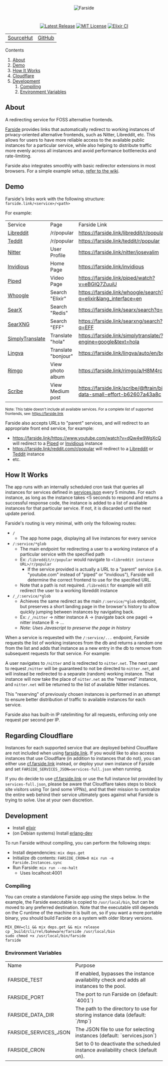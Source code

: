 <div align="center" style="margin-bottom: 10px;">
<img src="https://benbusby.com/assets/images/farside.svg" alt="Farside">
</div>
<br>

<div align="center">

[![Latest Release](https://img.shields.io/github/v/release/benbusby/farside?label=Release)](https://github.com/benbusby/farside/releases)
[![MIT License](https://img.shields.io/github/license/benbusby/earthbound-themes.svg)](http://opensource.org/licenses/MIT)
[![Elixir CI](https://github.com/benbusby/privacy-revolver/actions/workflows/elixir.yml/badge.svg)](https://github.com/benbusby/privacy-revolver/actions/workflows/elixir.yml)

<table>
  <tr>
    <td><a href="https://sr.ht/~benbusby/farside">SourceHut</a></td>
    <td><a href="https://github.com/benbusby/farside">GitHub</a></td>
  </tr>
</table>

</div>

Contents
1. [About](#about)
2. [Demo](#demo)
3. [How It Works](#how-it-works)
4. [Cloudflare](#regarding-cloudflare)
5. [Development](#development)
    1. [Compiling](#compiling)
    1. [Environment Variables](#environment-variables)

## About

A redirecting service for FOSS alternative frontends.

[Farside](https://farside.link) provides links that automatically redirect to
working instances of privacy-oriented alternative frontends, such as Nitter,
Libreddit, etc. This allows for users to have more reliable access to the
available public instances for a particular service, while also helping to
distribute traffic more evenly across all instances and avoid performance
bottlenecks and rate-limiting.

Farside also integrates smoothly with basic redirector extensions in most
browsers. For a simple example setup,
[refer to the wiki](https://github.com/benbusby/farside/wiki/Browser-Extension).

## Demo

Farside's links work with the following structure: `farside.link/<service>/<path>`

For example:

<table>
    <tr>
        <td>Service</td>
        <td>Page</td>
        <td>Farside Link</td>
    </tr>
    <tr>
        <td><a href="https://github.com/spikecodes/libreddit">Libreddit</a></td>
        <td>/r/popular</td>
        <td><a href="https://farside.link/libreddit/r/popular">https://farside.link/libreddit/r/popular</a></td>
    </tr>
    <tr>
        <td><a href="https://codeberg.org/teddit/teddit">Teddit</a></td>
        <td>/r/popular</td>
        <td><a href="https://farside.link/teddit/r/popular">https://farside.link/teddit/r/popular</a></td>
    </tr>
    <tr>
        <td><a href="https://github.com/zedeus/nitter">Nitter</a></td>
        <td>User Profile</td>
        <td><a href="https://farside.link/nitter/josevalim">https://farside.link/nitter/josevalim</a></td>
    </tr>
    <tr>
        <td><a href="https://github.com/iv-org/invidious">Invidious</a></td>
        <td>Home Page</td>
        <td><a href="https://farside.link/invidious">https://farside.link/invidious</a></td>
    </tr>
    <tr>
        <td><a href="https://github.com/TeamPiped/Piped">Piped</a></td>
        <td>Video Page</td>
        <td><a href="https://farside.link/piped/watch?v=eBGIQ7ZuuiU">https://farside.link/piped/watch?v=eBGIQ7ZuuiU</a></td>
    </tr>
    <tr>
        <td><a href="https://github.com/benbusby/whoogle-search">Whoogle</a></td>
        <td>Search "Elixir"</td>
        <td><a href="https://farside.link/whoogle/search?q=elixir&lang_interface=en">https://farside.link/whoogle/search?q=elixir&lang_interface=en</a></td>
    </tr>
    <tr>
        <td><a href="https://github.com/searx/searx">SearX</a></td>
        <td>Search "Redis"</td>
        <td><a href="https://farside.link/searx/search?q=redis">https://farside.link/searx/search?q=redis</a></td>
    </tr>
    <tr>
        <td><a href="https://github.com/searxng/searxng">SearXNG</a></td>
        <td>Search "EFF"</td>
        <td><a href="https://farside.link/searxng/search?q=EFF">https://farside.link/searxng/search?q=EFF</a></td>
    </tr>
    <tr>
        <td><a href="https://codeberg.org/ManeraKai/simplytranslate">SimplyTranslate</a></td>
        <td>Translate "hola"</td>
        <td><a href="https://farside.link/simplytranslate/?engine=google&text=hola">https://farside.link/simplytranslate/?engine=google&text=hola</a></td>
    </tr>
    <tr>
        <td><a href="https://github.com/TheDavidDelta/lingva-translate">Lingva</a></td>
        <td>Translate "bonjour"</td>
        <td><a href="https://farside.link/lingva/auto/en/bonjour">https://farside.link/lingva/auto/en/bonjour</a></td>
    </tr>
    <tr>
        <td><a href="https://codeberg.org/video-prize-ranch/rimgo">Rimgo</a></td>
        <td>View photo album</td>
        <td><a href="https://farside.link/rimgo/a/H8M4rcp">https://farside.link/rimgo/a/H8M4rcp</a></td>
    </tr>
    <tr>
        <td><a href="https://sr.ht/~edwardloveall/Scribe/">Scribe</a></td>
        <td>View Medium post</td>
        <td><a href="https://farside.link/scribe/@ftrain/big-data-small-effort-b62607a43a8c">https://farside.link/scribe/@ftrain/big-data-small-effort-b62607a43a8c</a></td>
    </tr>
</table>

<sup>Note: This table doesn't include all available services. For a complete list of supported frontends, see: https://farside.link</sup>

Farside also accepts URLs to "parent" services, and will redirect to an appropriate front end service, for example:

- https://farside.link/https://www.youtube.com/watch?v=dQw4w9WgXcQ will redirect to a [Piped](https://github.com/TeamPiped/Piped) or [Invidious](https://github.com/iv-org/invidious) instance
- https://farside.link/reddit.com/r/popular will redirect to a [Libreddit](https://github.com/spikecodes/libreddit) or [Teddit](https://codeberg.org/teddit/teddit) instance
- etc.

## How It Works

The app runs with an internally scheduled cron task that queries all instances
for services defined in [services.json](services.json) every 5 minutes. For
each instance, as long as the instance takes <5 seconds to respond and returns
a successful response code, the instance is added to a list of available
instances for that particular service. If not, it is discarded until the next
update period.

Farside's routing is very minimal, with only the following routes:

- `/`
  - The app home page, displaying all live instances for every service
- `/:service/*glob`
  - The main endpoint for redirecting a user to a working instance of a
    particular service with the specified path
  - Ex: `/libreddit/r/popular` would navigate to `<libreddit instance
    URL>/r/popular`
    - If the service provided is actually a URL to a "parent" service
      (i.e. "youtube.com" instead of "piped" or "invidious"), Farside
      will determine the correct frontend to use for the specified URL.
  - Note that a path is not required. `/libreddit` for example will still
    redirect the user to a working libreddit instance
- `/_/:service/*glob`
  - Achieves the same redirect as the main `/:service/*glob` endpoint, but
    preserves a short landing page in the browser's history to allow quickly
    jumping between instances by navigating back.
  - Ex: `/_/nitter` -> nitter instance A -> (navigate back one page) -> nitter
    instance B -> ...
  - *Note: Uses Javascript to preserve the page in history*

When a service is requested with the `/:service/...` endpoint, Farside requests
the list of working instances from the db and returns a random one from the list
and adds that instance as a new entry in the db to remove from subsequent
requests for that service. For example:

A user navigates to `/nitter` and is redirected to `nitter.net`. The next user
to request `/nitter` will be guaranteed to not be directed to `nitter.net`, and
will instead be redirected to a separate (random) working instance. That
instance will now take the place of `nitter.net` as the "reserved" instance, and
`nitter.net` will be returned to the list of available Nitter instances.

This "reserving" of previously chosen instances is performed in an attempt to
ensure better distribution of traffic to available instances for each service.

Farside also has built-in IP ratelimiting for all requests, enforcing only one
request per second per IP.

## Regarding Cloudflare
Instances for each supported service that are deployed behind Cloudflare are
not included when using [farside.link](https://farside.link). If you would like
to also access instances that use Cloudflare (in addition to instances that do
not), you can either use [cf.farside.link](https://cf.farside.link) instead, or
deploy your own instance of Farside and set
`FARSIDE_SERVICES_JSON=services-full.json` when running.

If you do decide to use [cf.farside.link](https://cf.farside.link) or use the
full instance list provided by `services-full.json`, please be aware that
Cloudflare takes steps to block site visitors using Tor (and some VPNs), and
that their mission to centralize the entire web behind their service ultimately
goes against what Farside is trying to solve. Use at your own discretion.

## Development
- Install [elixir](https://elixir-lang.org/install.html)
- (on Debian systems) Install [erlang-dev](https://packages.debian.org/sid/erlang-dev)

To run Farside without compiling, you can perform the following steps:

- Install dependencies: `mix deps.get`
- Initialize db contents: `FARSIDE_CRON=0 mix run -e Farside.Instances.sync`
- Run Farside: `mix run --no-halt`
  - Uses localhost:4001

### Compiling

You can create a standalone Farside app using the steps below. In the example, the
Farside executable is copied to `/usr/local/bin`, but can be moved to any preferred
destination. Note that the executable still depends on the C runtime of the machine
it is built on, so if you want a more portable binary, you should build Farside on a
system with older library versions.

```
MIX_ENV=cli && mix deps.get && mix release
cp _build/cli/rel/bakeware/farside /usr/local/bin
sudo chmod +x /usr/local/bin/farside
farside
```

### Environment Variables

<table>
    <tr>
        <td>Name</td>
        <td>Purpose</td>
    </tr>
    <tr>
        <td>FARSIDE_TEST</td>
        <td>If enabled, bypasses the instance availability check and adds all instances to the pool.</td>
    </tr>
    <tr>
        <td>FARSIDE_PORT</td>
        <td>The port to run Farside on (default: `4001`)</td>
    </tr>
    <tr>
        <td>FARSIDE_DATA_DIR</td>
        <td>The path to the directory to use for storing instance data (default: `/tmp`)</td>
    </tr>
    <tr>
        <td>FARSIDE_SERVICES_JSON</td>
        <td>The JSON file to use for selecting instances (default: `services.json`)</td>
    </tr>
    <tr>
        <td>FARSIDE_CRON</td>
        <td>Set to 0 to deactivate the scheduled instance availability check (default on).</td>
    </tr>
</table>

